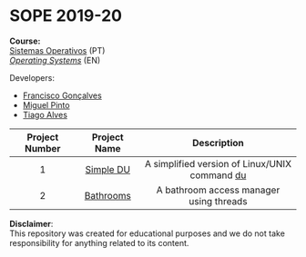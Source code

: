 # SOPE 2019-20

**Course:**\
[Sistemas Operativos](https://sigarra.up.pt/feup/pt/ucurr_geral.ficha_uc_view?pv_ocorrencia_id=436440) (PT)\
[_Operating Systems_](https://sigarra.up.pt/feup/en/ucurr_geral.ficha_uc_view?pv_ocorrencia_id=436440) (EN)



Developers:
* [Francisco Gonçalves](https://github.com/kiko-g)
* [Miguel Pinto](https://github.com/MiguelDelPinto)
* [Tiago Alves](https://github.com/tiago-falves)



|Project Number|Project Name|Description|
|:------------:|:----------:|:---------:|
|       1      |[Simple DU](https://github.com/kiko-g/feup-sope/projects/Project1)| A simplified version of Linux/UNIX command [du](http://linuxcommand.org/lc3_man_pages/du1.html)|
|2|[Bathrooms](https://github.com/kiko-g/feup-sope/projects/Project2)|A bathroom access manager using threads|


**Disclaimer**:\
This repository was created for educational purposes and we do not take responsibility for anything related to its content.

